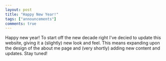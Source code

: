 ```yaml
---
layout: post
title: "Happy New Year!"
tags: ["announcements"]
comments: true
---
```


Happy new year! To start off the new decade right I've decied to update this website, giving it a (slightly) new look and feel. This means expanding upon the design of the about me page and (very shortly) adding new content and updates. Stay tuned!
